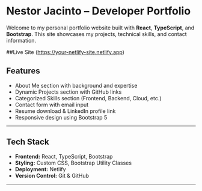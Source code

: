 # Nestor Jacinto – Developer Portfolio

Welcome to my personal portfolio website built with **React**, **TypeScript**, and **Bootstrap**. This site showcases my projects, technical skills, and contact information.

##Live Site
(https://your-netlify-site.netlify.app)

## Features

- About Me section with background and expertise
- Dynamic Projects section with GitHub links
- Categorized Skills section (Frontend, Backend, Cloud, etc.)
- Contact form with email input
- Resume download & LinkedIn profile link
- Responsive design using Bootstrap 5

---

## Tech Stack

- **Frontend:** React, TypeScript, Bootstrap
- **Styling:** Custom CSS, Bootstrap Utility Classes
- **Deployment:** Netlify
- **Version Control:** Git & GitHub

---
